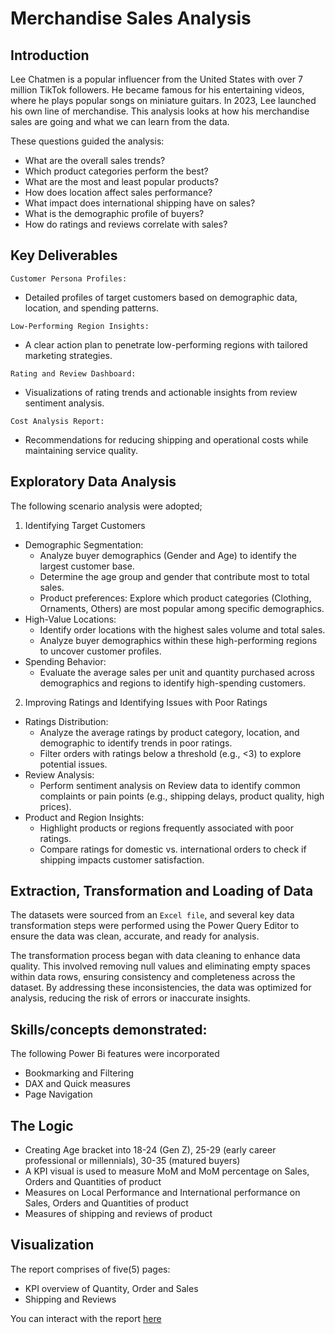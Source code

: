 # Merchandise Sales Analysis
## Introduction
Lee Chatmen is a popular influencer from the United States with over 7 million TikTok followers. He became famous for his entertaining videos, where he plays popular songs on miniature guitars. In 2023, Lee launched his own line of merchandise. This analysis looks at how his merchandise sales are going and what we can learn from the data.

These questions guided the analysis:
- What are the overall sales trends?
- Which product categories perform the best?
- What are the most and least popular products?
- How does location affect sales performance?
- What impact does international shipping have on sales?
- What is the demographic profile of buyers?
- How do ratings and reviews correlate with sales?

## Key Deliverables
`Customer Persona Profiles:`
- Detailed profiles of target customers based on demographic data, location, and spending patterns.
  
`Low-Performing Region Insights:`
- A clear action plan to penetrate low-performing regions with tailored marketing strategies.
  
`Rating and Review Dashboard:`
- Visualizations of rating trends and actionable insights from review sentiment analysis.
  
`Cost Analysis Report:`
- Recommendations for reducing shipping and operational costs while maintaining service quality.

## Exploratory Data Analysis
The following scenario analysis were adopted;
1. Identifying Target Customers
  - Demographic Segmentation:
    - Analyze buyer demographics (Gender and Age) to identify the largest customer base.
    - Determine the age group and gender that contribute most to total sales.
    - Product preferences: Explore which product categories (Clothing, Ornaments, Others) are most popular among specific demographics.
  - High-Value Locations:
    - Identify order locations with the highest sales volume and total sales.
    - Analyze buyer demographics within these high-performing regions to uncover customer profiles.
  - Spending Behavior:
    - Evaluate the average sales per unit and quantity purchased across demographics and regions to identify high-spending customers.
2. Improving Ratings and Identifying Issues with Poor Ratings
  - Ratings Distribution:
    - Analyze the average ratings by product category, location, and demographic to identify trends in poor ratings.
    - Filter orders with ratings below a threshold (e.g., <3) to explore potential issues.
  - Review Analysis:
    - Perform sentiment analysis on Review data to identify common complaints or pain points (e.g., shipping delays, product quality, high prices).
  - Product and Region Insights:
    - Highlight products or regions frequently associated with poor ratings.
    - Compare ratings for domestic vs. international orders to check if shipping impacts customer satisfaction.

## Extraction, Transformation and Loading of Data
The datasets were sourced from an `Excel file`, and several key data transformation steps were performed using the Power Query Editor to ensure the data was clean, accurate, and ready for analysis.

The transformation process began with data cleaning to enhance data quality. This involved removing null values and eliminating empty spaces within data rows, ensuring consistency and completeness across the dataset. By addressing these inconsistencies, the data was optimized for analysis, reducing the risk of errors or inaccurate insights.

## Skills/concepts demonstrated:
The following Power Bi features were incorporated
-  Bookmarking and Filtering
-  DAX and Quick measures
-  Page Navigation
## The Logic
- Creating Age bracket into 18-24 (Gen Z), 25-29 (early career professional or millennials), 30-35 (matured buyers)
- A KPI visual is used to measure MoM and MoM percentage on Sales, Orders and Quantities of product
- Measures on Local Performance and International performance on Sales, Orders and Quantities of product
- Measures of shipping and reviews of product
## Visualization
The report comprises of five(5) pages:
- KPI overview of Quantity, Order and Sales
- Shipping and Reviews
  
You can interact with the report [here](https://app.powerbi.com/view?r=eyJrIjoiMzlhYmRjMDEtYmIzMi00MTEwLWJlNzktZmUyYWYwOTc4NTZlIiwidCI6ImYzMzNmMDE4LWE3OTYtNGQ5Yy1iNmM4LThmY2RmYzAyNzEwYiJ9)

